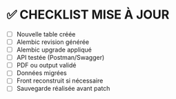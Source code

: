 # ✅ CHECKLIST MISE À JOUR

- [ ] Nouvelle table créée
- [ ] Alembic revision générée
- [ ] Alembic upgrade appliqué
- [ ] API testée (Postman/Swagger)
- [ ] PDF ou output validé
- [ ] Données migrées
- [ ] Front reconstruit si nécessaire
- [ ] Sauvegarde réalisée avant patch
